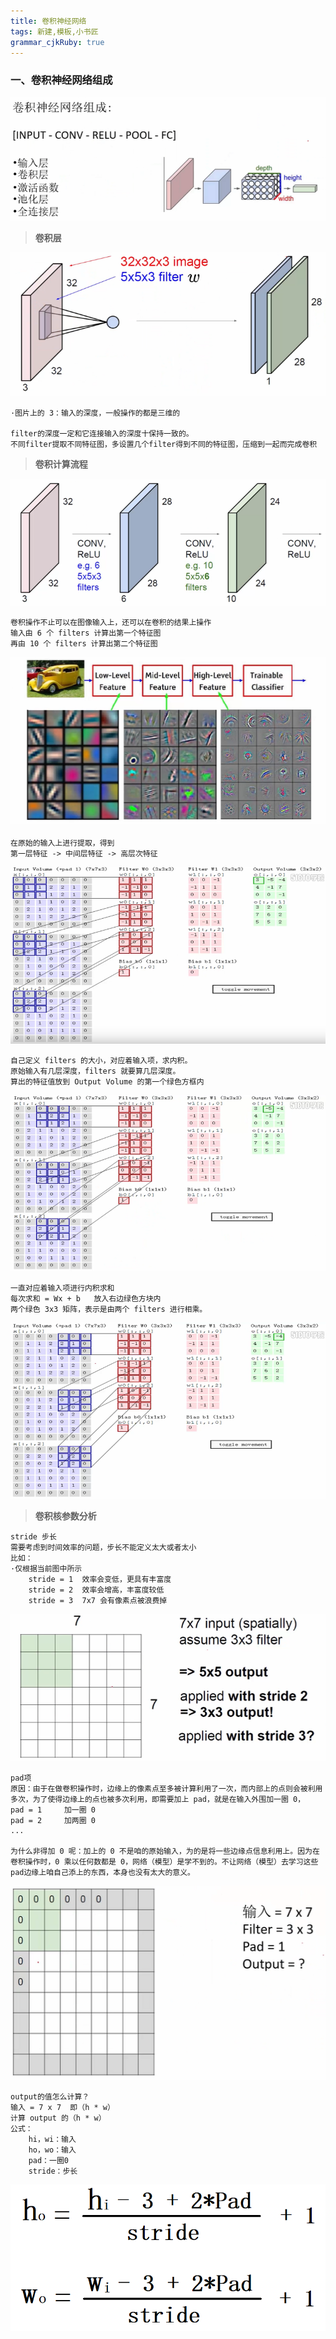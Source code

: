 ```yaml
---
title: 卷积神经网络
tags: 新建,模板,小书匠
grammar_cjkRuby: true
---
```


### 一、卷积神经网络组成

![](./images/1574497319419.png)

>**卷积层**

![](./images/1574498049091.png)
```
·图片上的 3：输入的深度，一般操作的都是三维的

filter的深度一定和它连接输入的深度十保持一致的。
不同filter提取不同特征图，多设置几个filter得到不同的特征图，压缩到一起而完成卷积
```
>**卷积计算流程**

![](./images/1574498555415.png)
```
卷积操作不止可以在图像输入上，还可以在卷积的结果上操作
输入由 6 个 filters 计算出第一个特征图
再由 10 个 filters 计算出第二个特征图
```
![](./images/1574498879177.png)
```
在原始的输入上进行提取，得到
第一层特征 -> 中间层特征 -> 高层次特征
```
![](./images/1574499049755.png)
```
自己定义 filters 的大小，对应着输入项，求内积。
原始输入有几层深度，filters 就要算几层深度。
算出的特征值放到 Output Volume 的第一个绿色方框内
```
![](./images/1574499803406.png)
```
一直对应着输入项进行内积求和
每次求和 = Wx + b	放入右边绿色方块内
两个绿色 3x3 矩阵，表示是由两个 filters 进行相乘。
```
![](./images/1574499973051.png)

>**卷积核参数分析**

```
stride 步长
需要考虑到时间效率的问题，步长不能定义太大或者太小
比如：
·仅根据当前图中所示
	stride = 1	效率会变低，更具有丰富度
	stride = 2	效率会增高，丰富度较低
	stride = 3	7x7 会有像素点被浪费掉
```
![](./images/1574500396676.png)

```
pad项
原因：由于在做卷积操作时，边缘上的像素点至多被计算利用了一次，而内部上的点则会被利用多次，为了使得边缘上的点也被多次利用，即需要加上 pad，就是在输入外围加一圈 0，
pad = 1		加一圈 0
pad = 2		加两圈 0
...

为什么非得加 0 呢：加上的 0 不是咱的原始输入，为的是将一些边缘点信息利用上。因为在卷积操作时，0 乘以任何数都是 0，网络（模型）是学不到的。不让网络（模型）去学习这些pad边缘上咱自己添上的东西，本身也没有太大的意义。
```
![](./images/1574500868886.png)
```
output的值怎么计算？
输入 = 7 x 7	即（h * w）
计算 output 的（h * w）
公式：
	hi，wi：输入
	ho，wo：输入
	pad：一圈0
	stride：步长
```
![](./images/1574502836923.png)
